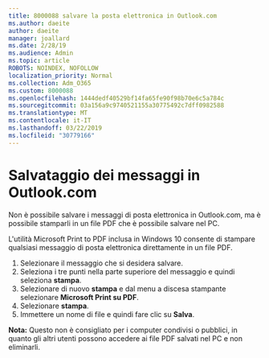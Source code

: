 ```yaml
---
title: 8000088 salvare la posta elettronica in Outlook.com
ms.author: daeite
author: daeite
manager: joallard
ms.date: 2/28/19
ms.audience: Admin
ms.topic: article
ROBOTS: NOINDEX, NOFOLLOW
localization_priority: Normal
ms.collection: Adm_O365
ms.custom: 8000088
ms.openlocfilehash: 1444dedf40529bf14fa65fe90f98b70e6c5a784c
ms.sourcegitcommit: 03a156a9c9740521155a30775492c7dff0982588
ms.translationtype: MT
ms.contentlocale: it-IT
ms.lasthandoff: 03/22/2019
ms.locfileid: "30779166"
---
```

# <a name="saving-messages-in-outlookcom"></a>Salvataggio dei messaggi in Outlook.com

Non è possibile salvare i messaggi di posta elettronica in Outlook.com, ma è possibile stamparli in un file PDF che è possibile salvare nel PC.

L'utilità Microsoft Print to PDF inclusa in Windows 10 consente di stampare qualsiasi messaggio di posta elettronica direttamente in un file PDF.

1. Selezionare il messaggio che si desidera salvare.
2. Seleziona i tre punti nella parte superiore del messaggio e quindi seleziona **stampa**.
3. Selezionare di nuovo **stampa** e dal menu a discesa stampante selezionare **Microsoft Print su PDF**.
4. Selezionare **stampa**.
5. Immettere un nome di file e quindi fare clic su **Salva**.

**Nota:** Questo non è consigliato per i computer condivisi o pubblici, in quanto gli altri utenti possono accedere ai file PDF salvati nel PC e non eliminarli.
